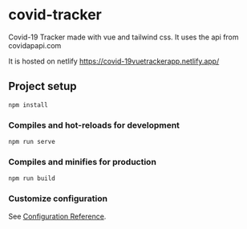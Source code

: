 # covid-tracker
 Covid-19 Tracker made with vue and tailwind css. It uses the api from covidapapi.com
 
It is hosted on netlify
https://covid-19vuetrackerapp.netlify.app/

## Project setup
```
npm install
```

### Compiles and hot-reloads for development
```
npm run serve
```

### Compiles and minifies for production
```
npm run build
```

### Customize configuration
See [Configuration Reference](https://cli.vuejs.org/config/).
